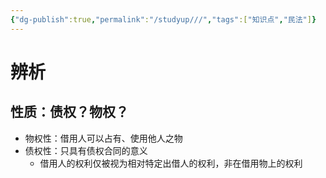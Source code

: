 ```yaml
---
{"dg-publish":true,"permalink":"/studyup///","tags":["知识点","民法"]}
---
```


# 辨析
## 性质：债权？物权？
- 物权性：借用人可以占有、使用他人之物
- 债权性：只具有债权合同的意义
	- 借用人的权利仅被视为相对特定出借人的权利，非在借用物上的权利